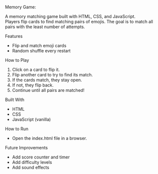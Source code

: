 Memory Game:

A memory matching game built with HTML, CSS, and JavaScript.  
Players flip cards to find matching pairs of emojis. 
The goal is to match all pairs with the least number of attempts.

Features
- Flip and match emoji cards
- Random shuffle every restart

How to Play
1. Click on a card to flip it.
2. Flip another card to try to find its match.
3. If the cards match, they stay open.
4. If not, they flip back.
5. Continue until all pairs are matched!

Built With
- HTML
- CSS
- JavaScript (vanilla)

How to Run
- Open the index.html file in a browser.

Future Improvements
- Add score counter and timer
- Add difficulty levels
- Add sound effects
